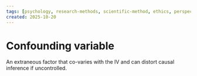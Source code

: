 ```yaml
---
tags: [psychology, research-methods, scientific-method, ethics, perspectives]
created: 2025-10-20
---
```

# Confounding variable

An extraneous factor that co-varies with the IV and can distort causal inference if uncontrolled.
